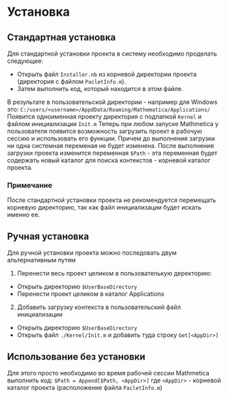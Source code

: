 # Установка

## Стандартная установка 

Для стандартной установки проекта в систему необходимо проделать следующее: 

- Открыть файл `Installer.nb` из корневой директории проекта (директория с файлом `PacletInfo.m`). 
- Затем выполнить код, который находится в этом файле. 

В результате в пользовательской директории - например для Windows это: 
`С:/users/<username>/AppdData/Roaming/Mathematica/Applications/`
Появится одноименная проекту директория с подпапкой `Kernel` и файлом инициализации `Init.m`
Теперь при любом запуске Mathmetica у пользователя появится возможность загрузить проект 
в рабочую сессию и использовать его функции. Причем до выполнения загрузки ни одна системная 
переменая не будет изменена. После выполнения загрузки проекта изменится переменная `$Path` - 
эта переменная будет содержать новый каталог для поиска контекстов - корневой каталог проекта. 

### Примечание

После стандартной установки проекта не рекомендуется перемещать корневую директорию, 
так как файл инициализации будет искать именно ее. 

## Ручная установка

Для ручной установки проекта можно последовать двум альтернативным путям

1. Перенести весь проект целиком в пользователькую деректорию: 
  - Открыть директорию `$UserBaseDirectory`
  - Перенести проект целиком в каталог Applications
  
2. Добавить загрузку контекста в пользовательский файл инициализации
  - Открыть директорию `$UserBaseDirectory`
  - Открыть файл `./Kernel/Init.m` и добавить туда строку `Get[<AppDir>]`

## Использование без установки

Для этого просто необходимо во время рабочей сессии Mathmetica выполнить код: 
`$Path = Append[$Path, <AppDir>]`
где `<AppDir>` - корневой каталог проекта (расположение файла `PacletInfo.m`)
